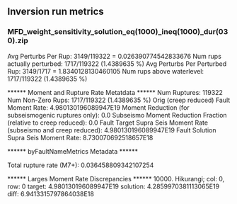## Inversion run metrics

### MFD_weight_sensitivity_solution_eq(1000)_ineq(1000)_dur(030).zip


Avg Perturbs Per Rup: 3149/119322 = 0.026390774542833676
Num rups actually perturbed: 1717/119322 (1.4389635 %)
Avg Perturbs Per Perturbed Rup: 3149/1717 = 1.8340128130460105
Num rups above waterlevel: 1717/119322 (1.4389635 %)


****** Moment and Rupture Rate Metatdata ******
Num Ruptures: 119322
Num Non-Zero Rups: 1717/119322 (1.4389635 %)
Orig (creep reduced) Fault Moment Rate: 4.980130196089947E19
Moment Reduction (for subseismogenic ruptures only): 0.0
Subseismo Moment Reduction Fraction (relative to creep reduced): 0.0
Fault Target Supra Seis Moment Rate (subseismo and creep reduced): 4.980130196089947E19
Fault Solution Supra Seis Moment Rate: 8.730070692518657E18


****** byFaultNameMetrics Metadata ******

Total rupture rate (M7+): 0.036458809342107254


****** Larges Moment Rate Discrepancies ******
10000. Hikurangi; col: 0, row: 0	target: 4.980130196089947E19	solution: 4.2859970381113065E19	diff: 6.9413315797864038E18
